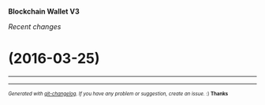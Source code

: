 __Blockchain Wallet V3__

_Recent changes_

#   (2016-03-25)



---


---
<sub><sup>*Generated with [git-changelog](https://github.com/rafinskipg/git-changelog). If you have any problem or suggestion, create an issue.* :) **Thanks** </sub></sup>
